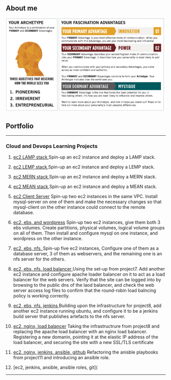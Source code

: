 ## About me
<img src="/images/bigarchtype.jpg" alt="">


## Portfolio

---

### Cloud and Devops Learning Projects

1. [ec2 LAMP stack ](https://github.com/andycthomas/dareyio-pbl/blob/main/project1/project1.md) Spin-up an ec2 instance and deploy a LAMP stack.   

2. [ec2 LEMP stack ](https://github.com/andycthomas/dareyio-pbl/blob/main/project2/project2.md) Spin-up an ec2 instance and deploy a LEMP stack.

3. [ec2 MERN stack ](https://github.com/andycthomas/dareyio-pbl/blob/main/project3/project3.md) Spin-up an ec2 instance and deploy a MERN stack.

4. [ec2 MEAN stack ](https://github.com/andycthomas/dareyio-pbl/blob/main/project4/project4.md) Spin-up an ec2 instance and deploy a MEAN stack.

5. [ec2 Client Server](https://github.com/andycthomas/dareyio-pbl/blob/main/project5/project5.md) Spin-up two ec2 instances in the same VPC. Install mysql-server on one of them and make the necessary changes so that mysql-client on the other instance could connect to the remote database.

6. [ec2, ebs, and wordpress](https://github.com/andycthomas/dareyio-pbl/blob/main/project6/project6.md) Spin-up two ec2 instances, give them both 3 ebs volumes. Create partitions, physical volumes, logical volume groups on all of them. Then install and configure mysql on one instance, and wordpress on the other instance.

7. [ec2, ebs, nfs, ](https://github.com/andycthomas/dareyio-pbl/blob/main/Project7/project7.md) Spin-up five ec2 instances, Configure one of them as a database server, 3 of them as webservers, and the remaining one is an nfs server for the others.

8. [ec2, ebs, nfs, load balancer ](https://github.com/andycthomas/dareyio-pbl/blob/main/Project8/Project8.md) Using the set-up from project7. Add another ec2 instance and configure apache loader balancer on it to act as a load balancer for the web servers. Verify that the site can be logged into by browsing to the public dns of the laod balancer, and check the web server access log files to confirm that the round-robin load balncing policy is working correctly.

9. [ec2, ebs, nfs, jenkins ](https://github.com/andycthomas/dareyio-pbl/blob/main/Project9/project9.md) Building upon the infrastructure for project8, add another ec2 instance running ubuntu, and configure it to be a jenkins build server that publishes artefacts to the nfs server.

10. [ec2, nginx, load balancer](https://github.com/andycthomas/dareyio-pbl/blob/main/Project10/project10.md) Taking the infrastructrure from project8 and replacing the apache load balancer with an nginx load balancer. Registering a new domanin, pointing it at the elastic IP address of the load balancer, and securing the site with a new SSL/TLS certificate

11. [ec2, nginx, jenkins, ansible, github](https://github.com/andycthomas/dareyio-pbl/blob/main/Project12/project12.md) Refactoring the anisble playbooks from project11 and introducing an ansible role.

12. [ec2, jenkins, ansible, ansible roles, git](  
  




---
